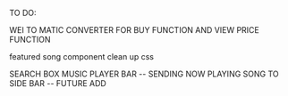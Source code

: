 TO DO:

WEI TO MATIC CONVERTER FOR BUY FUNCTION AND VIEW PRICE FUNCTION

featured song component
clean up css

SEARCH BOX
MUSIC PLAYER BAR -- SENDING NOW PLAYING SONG TO SIDE BAR -- FUTURE ADD



